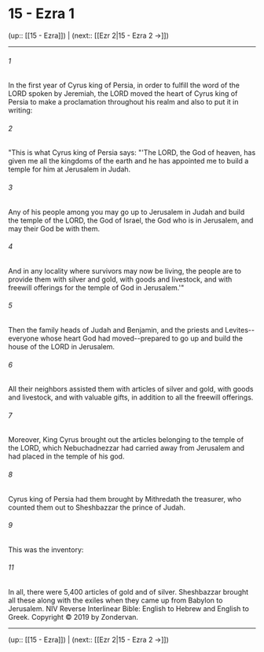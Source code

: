 # 15 - Ezra 1

(up:: [[15 - Ezra]]) | (next:: [[Ezr 2|15 - Ezra 2 →]])

***


###### 1 
In the first year of Cyrus king of Persia, in order to fulfill the word of the LORD spoken by Jeremiah, the LORD moved the heart of Cyrus king of Persia to make a proclamation throughout his realm and also to put it in writing: 

###### 2 
"This is what Cyrus king of Persia says: "'The LORD, the God of heaven, has given me all the kingdoms of the earth and he has appointed me to build a temple for him at Jerusalem in Judah. 

###### 3 
Any of his people among you may go up to Jerusalem in Judah and build the temple of the LORD, the God of Israel, the God who is in Jerusalem, and may their God be with them. 

###### 4 
And in any locality where survivors may now be living, the people are to provide them with silver and gold, with goods and livestock, and with freewill offerings for the temple of God in Jerusalem.'" 

###### 5 
Then the family heads of Judah and Benjamin, and the priests and Levites--everyone whose heart God had moved--prepared to go up and build the house of the LORD in Jerusalem. 

###### 6 
All their neighbors assisted them with articles of silver and gold, with goods and livestock, and with valuable gifts, in addition to all the freewill offerings. 

###### 7 
Moreover, King Cyrus brought out the articles belonging to the temple of the LORD, which Nebuchadnezzar had carried away from Jerusalem and had placed in the temple of his god. 

###### 8 
Cyrus king of Persia had them brought by Mithredath the treasurer, who counted them out to Sheshbazzar the prince of Judah. 

###### 9 
This was the inventory: 

###### 11 
In all, there were 5,400 articles of gold and of silver. Sheshbazzar brought all these along with the exiles when they came up from Babylon to Jerusalem. NIV Reverse Interlinear Bible: English to Hebrew and English to Greek. Copyright © 2019 by Zondervan.

***

(up:: [[15 - Ezra]]) | (next:: [[Ezr 2|15 - Ezra 2 →]])

